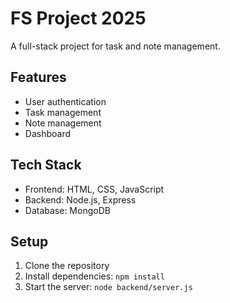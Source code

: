    # FS Project 2025
   
   A full-stack project for task and note management.
   
   ## Features
   - User authentication
   - Task management
   - Note management
   - Dashboard
   
   ## Tech Stack
   - Frontend: HTML, CSS, JavaScript
   - Backend: Node.js, Express
   - Database: MongoDB
   
   ## Setup
   1. Clone the repository
   2. Install dependencies: `npm install`
   3. Start the server: `node backend/server.js`